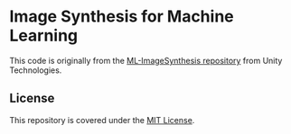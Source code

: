 # Image Synthesis for Machine Learning
This code is originally from the [ML-ImageSynthesis repository](https://bitbucket.org/Unity-Technologies/ml-imagesynthesis/src/master/) from Unity Technologies.

## License
This repository is covered under the [MIT License](LICENSE.txt).